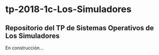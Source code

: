 # tp-2018-1c-Los-Simuladores
## Repositorio del TP de Sistemas Operativos de Los Simuladores

En construcción...
